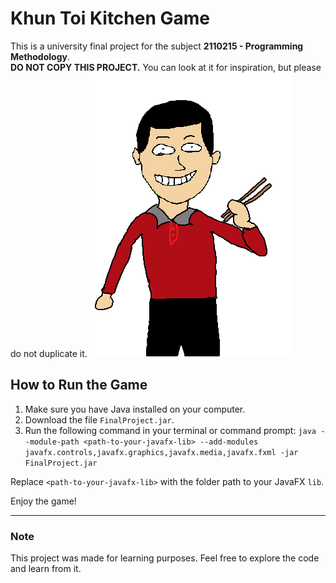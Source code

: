 # Khun Toi Kitchen Game

This is a university final project for the subject **2110215 - Programming Methodology**.  
**DO NOT COPY THIS PROJECT.** You can look at it for inspiration, but please do not duplicate it.
![Khun Toi Preview](res/image/startScreen_toi.png)

## How to Run the Game

1. Make sure you have Java installed on your computer.
2. Download the file `FinalProject.jar`.
3. Run the following command in your terminal or command prompt:
`java --module-path <path-to-your-javafx-lib> --add-modules javafx.controls,javafx.graphics,javafx.media,javafx.fxml -jar FinalProject.jar`

Replace `<path-to-your-javafx-lib>` with the folder path to your JavaFX `lib`.

Enjoy the game!

---

### Note
This project was made for learning purposes. Feel free to explore the code and learn from it.
